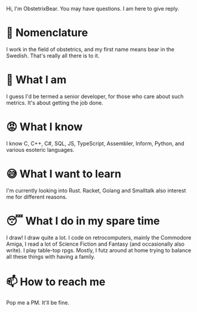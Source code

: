 Hi, I'm ObstetrixBear. You may have questions. I am here to give reply.

# :bear: Nomenclature
I work in the field of obstetrics, and my first name means bear in the Swedish. That's really all there is to it.

# :construction_worker: What I am
I guess I'd be termed a senior developer, for those who care about such metrics. It's about getting the job done. 

# :rage: What I know
I know C, C++, C#, SQL, JS, TypeScript, Assembler, Inform, Python, and various esoteric languages.

# :sweat_smile: What I want to learn
I'm currently looking into Rust. Racket, Golang and Smalltalk also interest me for different reasons.

# :sleeping: What I do in my spare time
I draw! I draw quite a lot. I code on retrocomputers, mainly the Commodore Amiga, I read a lot of Science Fiction and Fantasy (and occasionally also write). I play table-top rpgs. Mostly, I futz around at home trying to balance all these things with having a family. 

# 📫 How to reach me
Pop me a PM. It'll be fine.
